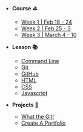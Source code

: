 - **Course ⛳️**
  - [Week 1 | Feb 18 - 24](week-01.md)
  - [Week 2 | Feb 25 - 3](week-02.md)
  - [Week 3 | March 4 - 10](week-03.md)

- **Lesson 📚**
  - [Command Line](./lessons/command-line.md)
  - [Git](./lessons/git.md)
  - [GitHub](./lessons/github.md)
  - [HTML](./lessons/html.md)
  - [CSS](./lessons/css.md)
  - [Javascript](./lessons/javascript.md)

- **Projects 🚧**
  - [What the Git!](./projects/what-the-git.md)
  - [Create A Portfolio](./projects/create-a-portfolio.md)